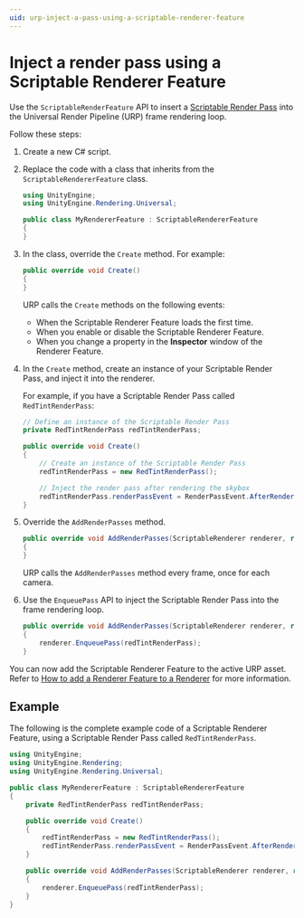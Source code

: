 ```yaml
---
uid: urp-inject-a-pass-using-a-scriptable-renderer-feature
---
```

# Inject a render pass using a Scriptable Renderer Feature

Use the `ScriptableRenderFeature` API to insert a [Scriptable Render Pass](../../renderer-features/scriptable-render-passes.md) into the Universal Render Pipeline (URP) frame rendering loop. 

Follow these steps:

1. Create a new C# script.

2. Replace the code with a class that inherits from the `ScriptableRendererFeature` class.

    ```C#
    using UnityEngine;
    using UnityEngine.Rendering.Universal;

    public class MyRendererFeature : ScriptableRendererFeature
    {
    }
    ```

3. In the class, override the `Create` method. For example:

    ```C#
    public override void Create()
    {
    }
    ```

    URP calls the `Create` methods on the following events:

    - When the Scriptable Renderer Feature loads the first time.
    - When you enable or disable the Scriptable Renderer Feature.
    - When you change a property in the **Inspector** window of the Renderer Feature.


4. In the `Create` method, create an instance of your Scriptable Render Pass, and inject it into the renderer.

    For example, if you have a Scriptable Render Pass called `RedTintRenderPass`:

    ```c#
    // Define an instance of the Scriptable Render Pass
    private RedTintRenderPass redTintRenderPass;

    public override void Create()
    {
        // Create an instance of the Scriptable Render Pass
        redTintRenderPass = new RedTintRenderPass();

        // Inject the render pass after rendering the skybox
        redTintRenderPass.renderPassEvent = RenderPassEvent.AfterRenderingSkybox;
    }
    ```

5. Override the `AddRenderPasses` method.

    ```C#
    public override void AddRenderPasses(ScriptableRenderer renderer, ref RenderingData renderingData)
    {
    }
    ```

    URP calls the `AddRenderPasses` method every frame, once for each camera.

6. Use the `EnqueuePass` API to inject the Scriptable Render Pass into the frame rendering loop.

    ```c#
    public override void AddRenderPasses(ScriptableRenderer renderer, ref RenderingData renderingData)
    {
        renderer.EnqueuePass(redTintRenderPass);
    }
    ```

You can now add the Scriptable Renderer Feature to the active URP asset. Refer to [How to add a Renderer Feature to a Renderer](../../urp-renderer-feature-how-to-add.md) for more information.

## Example

The following is the complete example code of a Scriptable Renderer Feature, using a Scriptable Render Pass called `RedTintRenderPass`.

```C#
using UnityEngine;
using UnityEngine.Rendering;
using UnityEngine.Rendering.Universal;

public class MyRendererFeature : ScriptableRendererFeature
{
    private RedTintRenderPass redTintRenderPass;

    public override void Create()
    {
        redTintRenderPass = new RedTintRenderPass();
        redTintRenderPass.renderPassEvent = RenderPassEvent.AfterRenderingSkybox;
    }

    public override void AddRenderPasses(ScriptableRenderer renderer, ref RenderingData renderingData)
    {
        renderer.EnqueuePass(redTintRenderPass);
    }
}
```
